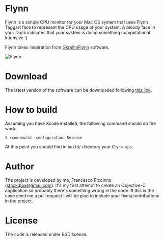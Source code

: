 Flynn
=====

Flynn is a simple CPU monitor for your Mac OS system that uses Flynn Taggart face to represent the CPU usage of your system. A bloody face in your Dock indicates that your system is doing something computational intensive :)

Flynn takes inspiration from [GkrellmFlynn](http://bax.comlab.uni-rostock.de/en/projekte/gkrellflynn.html) software.

![Flynn](http://i.imgur.com/a3RnDdy.png "Flynn")

Download
========

The latest version of the software can be downloaded following [this link](http://nopper.archpwn.org/static/upload/flynn-latest.zip).

How to build
============

Assuming you have Xcode installed, the following command should do the work:

    $ xcodebuild -configuration Release

At this point you should find in `build/` directory your `Flynn.app`.

Author
======

The project is developed by me, Francesco Piccinno (stack.box@gmail.com). It's my first attempt to create an Objective-C application so probably there's something wrong in the code. If this is the case send me a pull request I will be glad to include your fixes/contributions in the project.

License
=======

The code is released under BSD license.
